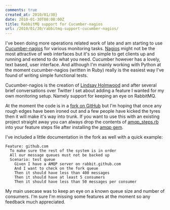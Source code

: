```yaml
---
comments: true
created_at: 2010/01/30}
date: 2010-01-30T00:00:00Z
title: RabbitMQ support for Cucumber-nagios
url: /2010/01/30/rabbitmq-support-cucumber-nagios/
---
```


I've been doing more operations related work of late and am starting to use [Cucumber-nagios](http://auxesis.github.com/cucumber-nagios/) for various monitoring tasks. [Nagios](http://www.nagios.org/) might not be the most attractive of web interfaces but it's so simple to get clients up and running and extend to do what you need. Cucumber however has a lovely, text based, user interface. And although I'm mainly working with Python at the moment cucumber-nagios (written in Ruby) really is the easiest way I've found of writing simple functional tests.

Cucumber-nagios is the creation of [Lindsay Holmwood](http://holmwood.id.au/~lindsay/) and after several brief conversations over Twitter I set about adding a feature I wanted for my own monitoring setup. Namely support for keeping an eye on RabbitMQ.

At the moment the code is in a [fork on GitHub](http://github.com/garethr/cucumber-nagios) but I'm hoping that once any rough edges have been ironed out and a few people have kicked the tyres then it will make it's way into trunk. If you want to use this with an existing project straight away you can always drop the contents of [amqp\_steps.rb](http://github.com/garethr/cucumber-nagios/blob/master/lib/generators/project/features/steps/amqp_steps.rb) into your feature steps file after installing the [amqp gem](http://gems.rubyforge.org/gems/amqp).

I've included a little documentation in the fork as well with a quick example:

    Feature: github.com
      To make sure the rest of the system is in order
      All our message queues must not be backed up
      Scenario: test queue
        Given I have a AMQP server on rabbit.github.com
        And I want to check on the fork queue
        Then it should have less than 400 messages
        Then it should have at least 5 consumers
        Then it should have less than 50 messages per consumer

My main usecase was to keep an eye on a known queue size and number of consumers. I'm sure I'm missing some features at the moment so any feedback much appreciated.
